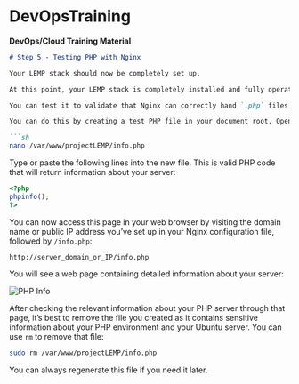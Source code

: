 # DevOpsTraining
**DevOps/Cloud Training Material**

```markdown
# Step 5 - Testing PHP with Nginx

Your LEMP stack should now be completely set up.

At this point, your LEMP stack is completely installed and fully operational.

You can test it to validate that Nginx can correctly hand `.php` files off to your PHP processor.

You can do this by creating a test PHP file in your document root. Open a new file called `info.php` within your document root in your text editor:

```sh
nano /var/www/projectLEMP/info.php
```

Type or paste the following lines into the new file. This is valid PHP code that will return information about your server:

```php
<?php
phpinfo();
?>
```

You can now access this page in your web browser by visiting the domain name or public IP address you’ve set up in your Nginx configuration file, followed by `/info.php`:

```
http://server_domain_or_IP/info.php
```

You will see a web page containing detailed information about your server:

![PHP Info](path/to/phpinfo_screenshot.png)  <!-- Add a screenshot of the PHP info page if needed -->

After checking the relevant information about your PHP server through that page, it’s best to remove the file you created as it contains sensitive information about your PHP environment and your Ubuntu server. You can use `rm` to remove that file:

```sh
sudo rm /var/www/projectLEMP/info.php
```

You can always regenerate this file if you need it later.
```